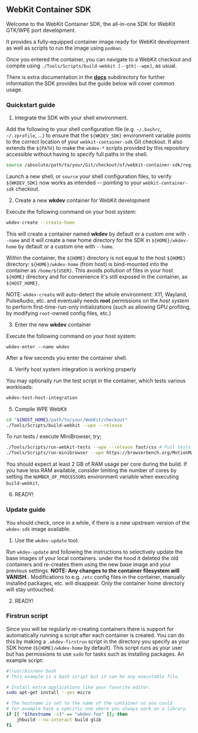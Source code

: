 ## WebKit Container SDK

Welcome to the WebKit Container SDK, the all-in-one SDK for WebKit GTK/WPE port development.

It provides a fully-equipped container image ready for WebKit development
as well as scripts to run the image using `podman`.

Once you entered the container, you can navigate to a WebKit checkout
and compile using `./Tools/Scripts/build-webkit [--gtk|--wpe]`, as usual.

There is extra documentation in the [**docs**](https://github.com/Igalia/webkit-container-sdk/tree/main/docs)
subdirectory for further information the SDK provides but the guide below will cover common usage.

### Quickstart guide

1. Integrate the SDK with your shell environment.

Add the following to your shell configuration file (e.g. `~/.bashrc`, `~/.zprofile`, ...)
to ensure that the `${WKDEV_SDK}` environment variable points to the correct location
of your `webkit-container-sdk` Git checkout. It also extends the `${PATH}` to make the `wkdev-*` scripts
provided by this repository accessible without having to specify full paths in the shell.

```sh
source /absolute/path/to/your/Git/checkout/of/webkit-container-sdk/register-sdk-on-host.sh
```

Launch a new shell, or `source` your shell configuration files, to verify `${WKDEV_SDK}`
now works as intended -- pointing to your `webkit-container-sdk` checkout.

2. Create a new **wkdev** container for WebKit development

Execute the following command on your host system:

```sh
wkdev-create --create-home
```

This will create a container named **wkdev** by default or a custom one with `--name`
and it will create a new home directory for the SDK in `${HOME}/wkdev-home` by default
or a custom one with `--home`.

Within the container, the `${HOME}` directory is not equal to the host `${HOME}` directory:
`${HOME}/wkdev-home` (from host) is bind-mounted into the container as `/home/${USER}`.
This avoids pollution of files in your host `${HOME}` directory and for convenience
it's still exposed in the container, as `${HOST_HOME}`.

NOTE: `wkdev-create` will auto-detect the whole environment: X11, Wayland, PulseAudio, etc.
and eventually needs **root** permissions on the *host system* to perform first-time-run-only
initializations (such as allowing GPU profiling, by modifying `root`-owned config files, etc.)

3. Enter the new **wkdev** container

Execute the following command on your host system:

```
wkdev-enter --name wkdev
```

After a few seconds you enter the container shell.

4. Verify host system integration is working properly

You may optionally run the test script in the container, which tests various workloads:

```sh
wkdev-test-host-integration
```

5. Compile WPE WebKit

```sh
cd "${HOST_HOME}/path/to/your/WebKit/checkout"
./Tools/Scripts/build-webkit --wpe --release
```

To run tests / execute MiniBrowser, try;

```sh
./Tools/Scripts/run-webkit-tests --wpe --release fast/css # Full tests take a long time
./Tools/Scripts/run-minibrowser --wpe https://browserbench.org/MotionMark1.2/
```

You should expect at least 2 GB of RAM usage per core during the build.
If you have less RAM available, consider limiting the number of cores by setting the `NUMBER_OF_PROCESSORS` environment variable when executing `build-webkit`.

6. READY!


### Update guide

You should check, once in a while, if there is a new upstream version of the `wkdev-sdk` image available.

1. Use the `wkdev-update` tool.

Run `wkdev-update` and following the instructions to selectively update the base images of your local
containers. under the hood it deleted the old containers and re-creates them using the new base image
and your previous settings. **NOTE: Any changes to the container filesystem will VANISH.**. Modifications
to e.g. `/etc` config files in the container, manually installed packages, etc. will disappear. Only the
container home directory will stay untouched.

2. READY!


### Firstrun script

Since you will be regularly re-creating containers there is support for automatically running a script
after each container is created. You can do this by making a `.wkdev-firstrun` script in the directory
you specify as your SDK home (`${HOME}/wkdev-home` by default). This script runs as your user but has
permissions to use `sudo` for tasks such as installing packages. An example script:

```bash
#!/usr/bin/env bash
# This example is a bash script but it can be any executable file.

# Install extra applications like your favorite editor.
sudo apt-get install --yes micro

# The hostname is set to the name of the container so you could
# for example have a specific one where you always work on a library.
if [[ "$(hostname -s)" == "wkdev-foo" ]]; then
    jhbuild --no-interact build glib
fi
```
